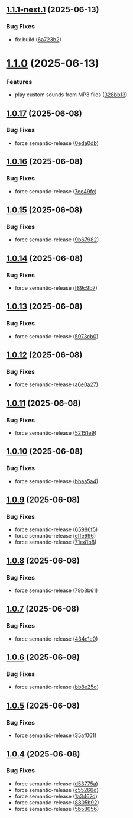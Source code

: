 ## [1.1.1-next.1](https://github.com/maxplumley/pomo/compare/1.1.0...1.1.1-next.1) (2025-06-13)


### Bug Fixes

* fix build ([6a723b2](https://github.com/maxplumley/pomo/commit/6a723b20791ce91f62240bfbbc3ac0edea076216))

# [1.1.0](https://github.com/maxplumley/pomo/compare/1.0.17...1.1.0) (2025-06-13)


### Features

* play custom sounds from MP3 files ([328bb13](https://github.com/maxplumley/pomo/commit/328bb136e94df7e98f0142f1eb3144762f7be117))

## [1.0.17](https://github.com/maxplumley/pomo/compare/1.0.16...1.0.17) (2025-06-08)


### Bug Fixes

* force semantic-release ([0eda0db](https://github.com/maxplumley/pomo/commit/0eda0db3bd313ec68ea752ad3ef7c30cde294dd0))

## [1.0.16](https://github.com/maxplumley/pomo/compare/1.0.15...1.0.16) (2025-06-08)


### Bug Fixes

* force semantic-release ([7ee49fc](https://github.com/maxplumley/pomo/commit/7ee49fcea83dabd4ce81853195547d0ad91e7cd3))

## [1.0.15](https://github.com/maxplumley/pomo/compare/1.0.14...1.0.15) (2025-06-08)


### Bug Fixes

* force semantic-release ([9b67982](https://github.com/maxplumley/pomo/commit/9b67982d390afa19b02efc91d0f7ec9a0e110894))

## [1.0.14](https://github.com/maxplumley/pomo/compare/1.0.13...1.0.14) (2025-06-08)


### Bug Fixes

* force semantic-release ([f89c9b7](https://github.com/maxplumley/pomo/commit/f89c9b7f03d7b8992dfc987be41c779421a5d916))

## [1.0.13](https://github.com/maxplumley/pomo/compare/1.0.12...1.0.13) (2025-06-08)


### Bug Fixes

* force semantic-release ([5973cb0](https://github.com/maxplumley/pomo/commit/5973cb0d89e06e4ef3177d88b27e9a313a97bd99))

## [1.0.12](https://github.com/maxplumley/pomo/compare/1.0.11...1.0.12) (2025-06-08)


### Bug Fixes

* force semantic-release ([a6e0a27](https://github.com/maxplumley/pomo/commit/a6e0a27d9eed0841c7375d88b303a1d967a60fab))

## [1.0.11](https://github.com/maxplumley/pomo/compare/1.0.10...1.0.11) (2025-06-08)


### Bug Fixes

* force semantic-release ([52151e9](https://github.com/maxplumley/pomo/commit/52151e94dafcfde60af5853a52233f5e6d5d20de))

## [1.0.10](https://github.com/maxplumley/pomo/compare/1.0.9...1.0.10) (2025-06-08)


### Bug Fixes

* force semantic-release ([bbaa5a4](https://github.com/maxplumley/pomo/commit/bbaa5a4a4c9f48bdd554a8077bae63310ea15af0))

## [1.0.9](https://github.com/maxplumley/pomo/compare/1.0.8...1.0.9) (2025-06-08)


### Bug Fixes

* force semantic-release ([65986f5](https://github.com/maxplumley/pomo/commit/65986f5183bb0fb4409145c66c528f9ef44615b0))
* force semantic-release ([effe996](https://github.com/maxplumley/pomo/commit/effe9967a4af58426d015d527e25f0de1ce21828))
* force semantic-release ([71e41b8](https://github.com/maxplumley/pomo/commit/71e41b80a372390b0062c530ea297fab335d9f09))

## [1.0.8](https://github.com/maxplumley/pomo/compare/1.0.7...1.0.8) (2025-06-08)


### Bug Fixes

* force semantic-release ([79b8b61](https://github.com/maxplumley/pomo/commit/79b8b6156011aac8be88a8bbc070ca0c404bc973))

## [1.0.7](https://github.com/maxplumley/pomo/compare/1.0.6...1.0.7) (2025-06-08)


### Bug Fixes

* force semantic-release ([434c1e0](https://github.com/maxplumley/pomo/commit/434c1e02356ba92a66b5a879f14b29b4e559f94f))

## [1.0.6](https://github.com/maxplumley/pomo/compare/1.0.5...1.0.6) (2025-06-08)


### Bug Fixes

* force semantic-release ([bb8e25d](https://github.com/maxplumley/pomo/commit/bb8e25dd8ac8c8e606691254eb50c2500673f202))

## [1.0.5](https://github.com/maxplumley/pomo/compare/1.0.4...1.0.5) (2025-06-08)


### Bug Fixes

* force semantic-release ([35af061](https://github.com/maxplumley/pomo/commit/35af061df33852faec1b6bf0f925705adc6a02fc))

## [1.0.4](https://github.com/maxplumley/pomo/compare/1.0.3...1.0.4) (2025-06-08)


### Bug Fixes

* force semantic-release ([d53775a](https://github.com/maxplumley/pomo/commit/d53775af8291284f763103cf46d2b1851e691691))
* force semantic-release ([c55266d](https://github.com/maxplumley/pomo/commit/c55266d5cd5932aa2b641d4d86bdaa2005f79c65))
* force semantic-release ([1a3467d](https://github.com/maxplumley/pomo/commit/1a3467d030d144de97626cd56fa8e9883c6f3c37))
* force semantic-release ([8805b92](https://github.com/maxplumley/pomo/commit/8805b92ede3a2d0468ae40ef31fcb3ab8ff15ddc))
* force semantic-release ([5b58056](https://github.com/maxplumley/pomo/commit/5b58056c6f51a0dbd91046f07c65184600a82527))
